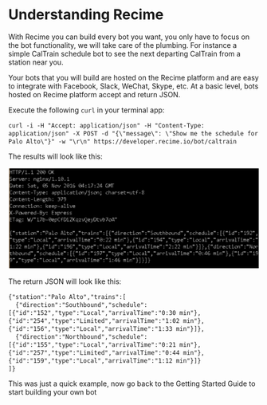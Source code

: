 # Understanding Recime

With Recime you can build every bot you want, you only have to focus on the bot functionality, we will take care of the plumbing. For instance a simple CalTrain schedule bot to see the next departing CalTrain from a station near you.

Your bots that you will build are hosted on the Recime platform and are easy to integrate with Facebook, Slack, WeChat, Skype, etc. At a basic level, bots hosted on Recime platform accept and return JSON.

Execute the following `curl` in your terminal app:

```
curl -i -H "Accept: application/json" -H "Content-Type: application/json" -X POST -d "{\"message\": \"Show me the schedule for Palo Alto\"}" -w "\r\n" https://developer.recime.io/bot/caltrain
```

The results will look like this:

![](terminal.png)

The return JSON will look like this:

```
{"station":"Palo Alto","trains":[
  {"direction":"Southbound","schedule":[{"id":"152","type":"Local","arrivalTime":"0:30 min"},{"id":"254","type":"Limited","arrivalTime":"1:02 min"},{"id":"156","type":"Local","arrivalTime":"1:33 min"}]},
  {"direction":"Northbound","schedule":[{"id":"155","type":"Local","arrivalTime":"0:21 min"},{"id":"257","type":"Limited","arrivalTime":"0:44 min"},{"id":"159","type":"Local","arrivalTime":"1:12 min"}]}
]}
```

This was just a quick example, now go back to the Getting Started Guide to start building your own bot
